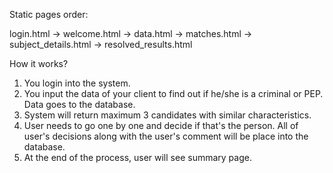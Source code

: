 Static pages order:

login.html -> welcome.html -> data.html -> matches.html -> subject_details.html -> resolved_results.html

How it works?
1. You login into the system.
2. You input the data of your client to find out if he/she is a criminal or PEP. Data goes to the database.
3. System will return maximum 3 candidates with similar characteristics.
4. User needs to go one by one and decide if that's the person.
All of user's decisions along with the user's comment will be place into the database.
5. At the end of the process, user will see summary page.

